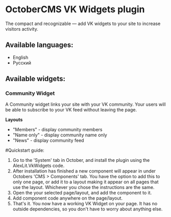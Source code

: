 
# OctoberCMS VK Widgets plugin

The compact and recognizable — add VK widgets to your site to increase visitors activity.

## Available languages:

- English
- Русский

## Available widgets:

### Community Widget

A Community widget links your site with your VK community. Your users will be able to subscribe to your VK feed without leaving the page.

**Layouts**

- "Members" - display community members
- "Name only" - display community name only
- "News" - display community feed

#Quickstart guide:

1. Go to the 'System' tab in October, and install the plugin using the AlexLit.VkWidgets code.
2. After installation has finished a new component will appear in under Octobers 'CMS > Components' tab. You have the option to add this to only one page, or add it to a layout making it appear on all pages that use the layout. Whichever you chose the instructions are the same.
3. Open the your selected page/layout, and add the component to it.
4. Add component code anywhere on the page/layout.
5. That's it. You now have a working VK Widget on your page. It has no outside dependencies, so you don't have to worry about anything else.